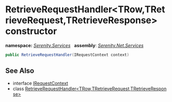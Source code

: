 # RetrieveRequestHandler&lt;TRow,TRetrieveRequest,TRetrieveResponse&gt; constructor
**namespace:** *[Serenity.Services](../../README.md#serenity.services-namespace)*   **assembly**: *[Serenity.Net.Services](../../README.md)*

```csharp
public RetrieveRequestHandler(IRequestContext context)
```

## See Also

* interface [IRequestContext](../IRequestContext.md)
* class [RetrieveRequestHandler&lt;TRow,TRetrieveRequest,TRetrieveResponse&gt;](../RetrieveRequestHandler-3.md)